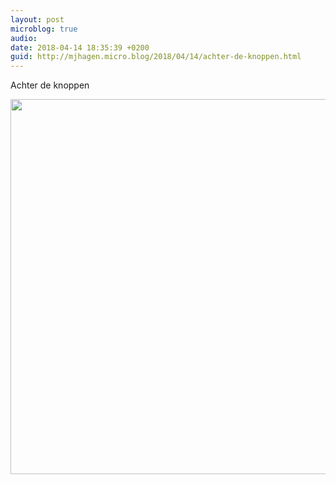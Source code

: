 ```yaml
---
layout: post
microblog: true
audio: 
date: 2018-04-14 18:35:39 +0200
guid: http://mjhagen.micro.blog/2018/04/14/achter-de-knoppen.html
---
```

Achter de knoppen

<img src="http://mjhagen.micro.blog/uploads/2018/b105149966.jpg" width="600" height="600" />
